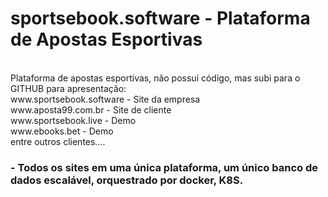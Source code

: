 # sportsebook.software - Plataforma de Apostas Esportivas
<br>
Plataforma de apostas esportivas, não possui código, mas subi para o GITHUB para apresentação:
<br>
www.sportsebook.software - Site da empresa<br>
www.aposta99.com.br - Site de cliente<br>
www.sportsebook.live - Demo<br>
www.ebooks.bet - Demo<br>
entre outros clientes....
<br>
<h3>- Todos os sites em uma única plataforma, um único banco de dados escalável, orquestrado por docker, K8S.</h3>

